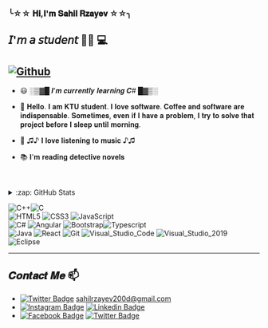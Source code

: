 ### ╰☆☆ 𝐇𝐢,𝐈'𝐦 𝐒𝐚𝐡𝐢𝐥 𝐑𝐳𝐚𝐲𝐞𝐯 ☆☆╮

## 𝘐'𝘮 𝘢 𝘴𝘵𝘶𝘥𝘦𝘯𝘵 :man_technologist: :computer:

## [![Github](https://img.shields.io/github/followers/rzayevsahil?label=Follow&style=social)](https://github.com/rzayevsahil)




-  :smiley:  ░▒▓█ 𝑰’𝒎 𝒄𝒖𝒓𝒓𝒆𝒏𝒕𝒍𝒚 𝒍𝒆𝒂𝒓𝒏𝒊𝒏𝒈 𝑪# █▓▒░
  
- 💬 𝐇𝐞𝐥𝐥𝐨. 𝐈 𝐚𝐦 𝐊𝐓𝐔 𝐬𝐭𝐮𝐝𝐞𝐧𝐭. 𝐈 𝐥𝐨𝐯𝐞 𝐬𝐨𝐟𝐭𝐰𝐚𝐫𝐞. 𝐂𝐨𝐟𝐟𝐞𝐞 𝐚𝐧𝐝 𝐬𝐨𝐟𝐭𝐰𝐚𝐫𝐞 𝐚𝐫𝐞 𝐢𝐧𝐝𝐢𝐬𝐩𝐞𝐧𝐬𝐚𝐛𝐥𝐞. 𝐒𝐨𝐦𝐞𝐭𝐢𝐦𝐞𝐬, 𝐞𝐯𝐞𝐧 𝐢𝐟 𝐈 𝐡𝐚𝐯𝐞 𝐚 𝐩𝐫𝐨𝐛𝐥𝐞𝐦, 𝐈 𝐭𝐫𝐲 𝐭𝐨 𝐬𝐨𝐥𝐯𝐞 𝐭𝐡𝐚𝐭 𝐩𝐫𝐨𝐣𝐞𝐜𝐭 𝐛𝐞𝐟𝐨𝐫𝐞 𝐈 𝐬𝐥𝐞𝐞𝐩 𝐮𝐧𝐭𝐢𝐥 𝐦𝐨𝐫𝐧𝐢𝐧𝐠.

- :musical_score: ♫♪ 𝐈 𝐥𝐨𝐯𝐞 𝐥𝐢𝐬𝐭𝐞𝐧𝐢𝐧𝐠 𝐭𝐨 𝐦𝐮𝐬𝐢𝐜 ♪♫

- :books: 𝐈'𝐦 𝐫𝐞𝐚𝐝𝐢𝐧𝐠 𝐝𝐞𝐭𝐞𝐜𝐭𝐢𝐯𝐞 𝐧𝐨𝐯𝐞𝐥𝐬

<br />
<br />

 <details>
   <summary>:zap: GitHub Stats</summary>
  
![Sahil's github stats](https://github-readme-stats.vercel.app/api?username=rzayevsahil&show_icons=true&theme=dark) ![Top Langs](https://github-readme-stats.vercel.app/api/top-langs/?username=rzayevsahil&theme=tokyonight)

</details>





  ![C++](https://img.shields.io/badge/C%2B%2B-00599C?style=badge&logo=c%2B%2B&logoColor=white)![C](https://img.shields.io/badge/-C-00599C?style=flat&logo=c&logoColor=white)  
  ![HTML5](https://img.shields.io/badge/-HTML5-E34F26?style=flat&logo=HTML5&logoColor=white)
  ![CSS3](https://img.shields.io/badge/-CSS3-1572B6?style=flat&logo=CSS3&logoColor=white)
  ![JavaScript](https://img.shields.io/badge/JavaScript-323330?style=badge&logo=javascript&logoColor=F7DF1E)  
  ![C#](https://img.shields.io/badge/C%23-239120?style=badge&logo=c-sharp&logoColor=white)
  ![Angular](https://img.shields.io/badge/-Angular-DD0031?style=flat&logo=angular&logoColor=white)
  ![Bootstrap](https://img.shields.io/badge/-Bootstrap-563D7C?style=flat&logo=bootstrap&logoColor=white)![Typescript](https://img.shields.io/badge/-Typescript-007ACC?style=flat&logo=typescript&logoColor=white)  
  ![Java](https://img.shields.io/badge/-Java-ED8B00?style=flat&logo=java&logoColor=white)
  ![React](https://img.shields.io/badge/-React-20232A?style=flat&logo=react&logoColor=61DAFB)
  ![Git](https://img.shields.io/badge/Git-F05032?style=badge&logo=git&logoColor=white)
  ![Visual_Studio_Code](https://img.shields.io/badge/Visual_Studio_Code-0078D4?style=badge&logo=visual%20studio%20code&logoColor=white)
  ![Visual_Studio_2019](https://img.shields.io/badge/Visual_Studio_2019-5C2D91?style=badge&logo=visual%20studio&logoColor=white)
  ![Eclipse](https://img.shields.io/badge/Eclipse-2C2255?style=badge&logo=eclipse&logoColor=white)
  
  
  ---------------------------------------------------------------------------------------------------------------------------------------------
  
  ## 𝑪𝒐𝒏𝒕𝒂𝒄𝒕 𝑴𝒆 📫
 
- [![Twitter Badge](https://img.shields.io/badge/Gmail-D14836?style=for-the-badge&logo=gmail&logoColor=white)]() sahilrzayev200d@gmail.com 
- [![Instagram Badge](https://img.shields.io/badge/sahilrzayev-follow%20on%20instagram-purple?style=for-the-badge&logo=instagram)](https://www.instagram.com/sahil_rzayev__/) 
  [![Linkedin Badge](https://img.shields.io/badge/sahilrzayev-follow%20on%20linkedin-black?style=for-the-badge&logo=linkedin)](https://www.linkedin.com/in/sahilrzayev) 
- [![Facebook Badge](https://img.shields.io/badge/sahilrzayev-follow%20on%20facebook-darkblue?style=for-the-badge&logo=facebook)](https://www.facebook.com/mecaz.adam.712) 
  [![Twitter Badge](https://img.shields.io/badge/sahilrzayev-follow%20on%20twitter-blue?style=for-the-badge&logo=twitter)](https://twitter.com/Sahil_Rzayev_) 

  
  


